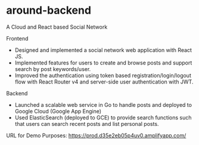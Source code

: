 # around-backend
A Cloud and React based Social Network

Frontend
- Designed and implemented a social network web application with React JS. 
- Implemented features for users to create and browse posts and support search by post keywords/user.
- Improved the authentication using token based registration/login/logout flow with React Router v4 and server-side user authentication with JWT. 

Backend
- Launched a scalable web service in Go to handle posts and deployed to Google Cloud (Google App Engine) 
- Used ElasticSearch (deployed to GCE) to provide search functions such that users can search recent posts and list personal posts.

URL for Demo Purposes: https://prod.d35e2eb05p4uv0.amplifyapp.com/
